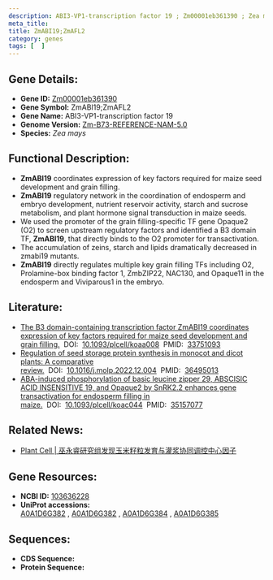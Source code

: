 ```yaml
---
description: ABI3-VP1-transcription factor 19 ; Zm00001eb361390 ; Zea mays
meta_title:
title: ZmABI19;ZmAFL2
category: genes
tags: [  ]
---
```


## Gene Details:
- **Gene ID:**	[Zm00001eb361390](https://www.maizegdb.org/gene_center/gene/Zm00001eb361390)
- **Gene Symbol:** ZmABI19;ZmAFL2
- **Gene Name:** ABI3-VP1-transcription factor 19
- **Genome Version:** [Zm-B73-REFERENCE-NAM-5.0](https://www.maizegdb.org/genome/assembly/Zm-B73-REFERENCE-NAM-5.0)
- **Species:** *Zea mays*

## Functional Description:
   - **ZmABI19** coordinates expression of key factors required for maize seed development and grain filling.
   - **ZmABI19** regulatory network in the coordination of endosperm and embryo development, nutrient reservoir activity, starch and sucrose metabolism, and plant hormone signal transduction in maize seeds.
   - We used the promoter of the grain filling-specific TF gene Opaque2 (O2) to screen upstream regulatory factors and identified a B3 domain TF, **ZmABI19**, that directly binds to the O2 promoter for transactivation.
   - The accumulation of zeins, starch and lipids dramatically decreased in zmabi19 mutants.
   - **ZmABI19** directly regulates multiple key grain filling TFs including O2, Prolamine-box binding factor 1, ZmbZIP22, NAC130, and Opaque11 in the endosperm and Viviparous1 in the embryo.

## Literature:
   - [The B3 domain-containing transcription factor ZmABI19 coordinates expression of key factors required for maize seed development and grain filling.]( https://academic.oup.com/plcell/article/33/1/104/5998674?login=true)&nbsp;&nbsp;DOI:&nbsp;&nbsp;[10.1093/plcell/koaa008](https://academic.oup.com/plcell/article/33/1/104/5998674?login=true)&nbsp;&nbsp;PMID:&nbsp;&nbsp;[33751093](https://pubmed.ncbi.nlm.nih.gov/33751093/)
   - [Regulation of seed storage protein synthesis in monocot and dicot plants: A comparative review.]( https://www.cell.com/molecular-plant/fulltext/S1674-2052(22)00439-7?_returnURL=https%3A%2F%2Flinkinghub.elsevier.com%2Fretrieve%2Fpii%2FS1674205222004397%3Fshowall%3Dtrue)&nbsp;&nbsp;DOI:&nbsp;&nbsp;[10.1016/j.molp.2022.12.004](https://www.cell.com/molecular-plant/fulltext/S1674-2052(22)00439-7?_returnURL=https%3A%2F%2Flinkinghub.elsevier.com%2Fretrieve%2Fpii%2FS1674205222004397%3Fshowall%3Dtrue)&nbsp;&nbsp;PMID:&nbsp;&nbsp;[36495013](https://pubmed.ncbi.nlm.nih.gov/36495013/)
   - [ABA-induced phosphorylation of basic leucine zipper 29, ABSCISIC ACID INSENSITIVE 19, and Opaque2 by SnRK2.2 enhances gene transactivation for endosperm filling in maize.]( https://academic.oup.com/plcell/article/34/5/1933/6528333)&nbsp;&nbsp;DOI:&nbsp;&nbsp;[10.1093/plcell/koac044](https://academic.oup.com/plcell/article/34/5/1933/6528333)&nbsp;&nbsp;PMID:&nbsp;&nbsp;[35157077](https://pubmed.ncbi.nlm.nih.gov/35157077/)

## Related News:
   - [Plant Cell | 巫永睿研究组发现玉米籽粒发育与灌浆协同调控中心因子](https://mp.weixin.qq.com/s?__biz=Mzg3MDEwNDEyMg==&mid=2247500597&idx=2&sn=9ab1e8420e854dcb77eab9eb3d018ae9&chksm=ce906e60f9e7e776fecedd24879247f09d375475409475bc1e9e57296acd85a3bcb0b182b5b0&scene=27#wechat_redirect)

## Gene Resources:
- **NCBI ID:** [103636228](https://www.ncbi.nlm.nih.gov/gene/?term=103636228)
- **UniProt accessions:** [A0A1D6G382](https://www.uniprot.org/uniprotkb/A0A1D6G382/entry)&nbsp;,&nbsp;[A0A1D6G382](https://www.uniprot.org/uniprotkb/A0A1D6G382/entry)&nbsp;,&nbsp;[A0A1D6G384](https://www.uniprot.org/uniprotkb/A0A1D6G384/entry)&nbsp;,&nbsp;[A0A1D6G385](https://www.uniprot.org/uniprotkb/A0A1D6G385/entry)

## Sequences:
- **CDS Sequence:**
- **Protein Sequence:**
